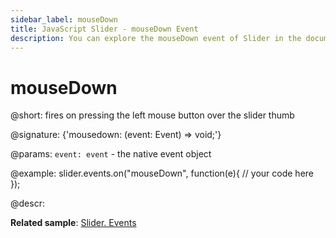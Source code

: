 ```yaml
---
sidebar_label: mouseDown
title: JavaScript Slider - mouseDown Event 
description: You can explore the mouseDown event of Slider in the documentation of the DHTMLX JavaScript UI library. Browse developer guides and API reference, try out code examples and live demos, and download a free 30-day evaluation version of DHTMLX Suite 7.
---
```


# mouseDown

@short: fires on pressing the left mouse button over the slider thumb

@signature: {'mousedown: (event: Event) => void;'}

@params:
`event: event` - the native event object

@example:
slider.events.on("mouseDown", function(e){
    // your code here
});

@descr:

**Related sample**: [Slider. Events](https://snippet.dhtmlx.com/sc7ov54z)
